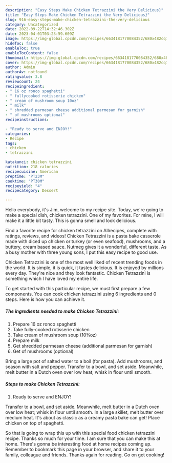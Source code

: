 ```yaml
---
description: "Easy Steps Make Chicken Tetrazzini the Very Delicious}"
title: "Easy Steps Make Chicken Tetrazzini the Very Delicious}"
slug: 916-easy-steps-make-chicken-tetrazzini-the-very-delicious
category: Uncategorized
date: 2022-09-22T14:32:46.302Z
date: 2023-04-01T03:23:59.609Z
image: https://img-global.cpcdn.com/recipes/6634181770084352/680x482cq70/chicken-tetrazzini-recipe-main-photo.jpg
hideToc: false
enableToc: true
enableTocContent: false
thumbnail: https://img-global.cpcdn.com/recipes/6634181770084352/680x482cq70/chicken-tetrazzini-recipe-main-photo.jpg
cover: https://img-global.cpcdn.com/recipes/6634181770084352/680x482cq70/chicken-tetrazzini-recipe-main-photo.jpg
author: Admin
authorAv: notfound
ratingvalue: 3.8
reviewcount: 24
recipeingredient:
- " 16 oz ronco spaghetti"
- " fullycooked rotisserie chicken"
- " cream of mushroom soup 10oz"
- " milk"
- " shredded parmesan cheese additional parmesan for garnish"
- " of mushrooms optional"
recipeinstructions:

- "Ready to serve and ENJOY!"
categories:
- Recipe
tags:
- chicken
- tetrazzini

katakunci: chicken tetrazzini 
nutrition: 218 calories
recipecuisine: American
preptime: "PT23M"
cooktime: "PT30M"
recipeyield: "4"
recipecategory: Dessert

---
```



Hello everybody, it's Jim, welcome to my recipe site. Today, we're going to make a special dish, chicken tetrazzini. One of my favorites. For mine, I will make it a little bit tasty. This is gonna smell and look delicious.

Find a favorite recipe for chicken tetrazzini on Allrecipes, complete with ratings, reviews, and videos! Chicken Tetrazzini is a pasta bake casserole made with diced up chicken or turkey (or even seafood), mushrooms, and a buttery, cream based sauce. Nutmeg gives it a wonderful, different taste. As a busy mother with three young sons, I put this easy recipe to good use.

Chicken Tetrazzini is one of the most well liked of recent trending foods in the world. It is simple, it is quick, it tastes delicious. It is enjoyed by millions every day. They're nice and they look fantastic. Chicken Tetrazzini is something which I have loved my entire life.


To get started with this particular recipe, we must first prepare a few components. You can cook chicken tetrazzini using 6 ingredients and 0 steps. Here is how you can achieve it.

<!--inarticleads1-->

##### The ingredients needed to make Chicken Tetrazzini:

1. Prepare  16 oz ronco spaghetti
1. Take  fully-cooked rotisserie chicken
1. Take  cream of mushroom soup (10¾oz)
1. Prepare  milk
1. Get  shredded parmesan cheese (additional parmesan for garnish)
1. Get  of mushrooms (optional)


Bring a large pot of salted water to a boil (for pasta). Add mushrooms, and season with salt and pepper. Transfer to a bowl, and set aside. Meanwhile, melt butter in a Dutch oven over low heat; whisk in flour until smooth. 

<!--inarticleads2-->

##### Steps to make Chicken Tetrazzini:


1. Ready to serve and ENJOY!

Transfer to a bowl, and set aside. Meanwhile, melt butter in a Dutch oven over low heat; whisk in flour until smooth. In a large skillet, melt butter over medium heat. It&#39;s about as classic as a creamy pasta bake can get! Place chicken on top of spaghetti. 

So that is going to wrap this up with this special food chicken tetrazzini recipe. Thanks so much for your time. I am sure that you can make this at home. There's gonna be interesting food at home recipes coming up. Remember to bookmark this page in your browser, and share it to your family, colleague and friends. Thanks again for reading. Go on get cooking!

